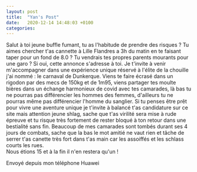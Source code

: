 ```yaml
---
layout: post
title:  "Yan's Post"
date:   2020-12-14 14:48:03 +0100
categories: 
---
```


<p>Salut à toi jeune buffle fumant, tu as l'habitude de prendre des risques ? Tu aimes chercher t'as cannette à Lille Flandres a 3h du matin en te faisant taper pour un fond de 8.0 ? Tu vendrais tes propres parents mourants pour une garo ? Si oui, cette annonce s'adresse à toi. Je t'invite à venir m'accompagner dans une expérience unique réservé à l'élite de la chouille j'ai nommé : le carnaval de Dunkerque. Viens te faire écrasé dans un rigodon par des mecs de 150kg et de 1m95, viens partager tes moulte bières dans un échange harmonieux de covid avec tes camarades, là bas tu ne pourras pas différencier les hommes des femmes, d'ailleurs tu ne pourras même pas différencier l'homme du sanglier.  Si tu penses être prêt pour vivre une aventure unique je t'invite à balancé t'as candidature sur ce site mais attention jeune shlag, sache que t'as virilité sera mise à rude épreuve et tu risque très fortement de rester bloqué à ton retour dans une bestialité sans fin. Beaucoup de mes camarades sont tombés durant ses 4 jours de combats, sache que la bas le mot amitié ne vaut rien et tâche de serrer t'as canette très fort dans t'as main car les assoiffés et les schlass courts les rues. <br />
Nous étions 15 et à la fin il n'en restera qu'un ! </p>

Envoyé depuis mon téléphone Huawei